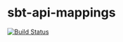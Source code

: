 # sbt-api-mappings

[![Build Status](https://travis-ci.org/ThoughtWorksInc/sbt-api-mappings.svg?branch=master)](https://travis-ci.org/ThoughtWorksInc/sbt-api-mappings)
